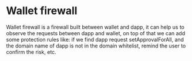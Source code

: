 
# Wallet firewall

Wallet firewall is a firewall built between wallet and dapp, it can help us to observe the requests between dapp and wallet, on top of that we can add some protection rules like: if we find dapp request setApprovalForAll, and the domain name of dapp is not in the domain whitelist, remind the user to confirm the risk, etc.
